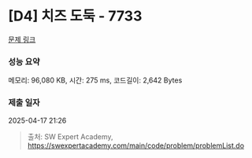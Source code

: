 # [D4] 치즈 도둑 - 7733 

[문제 링크](https://swexpertacademy.com/main/code/problem/problemDetail.do?contestProbId=AWrDOdQqRCUDFARG) 

### 성능 요약

메모리: 96,080 KB, 시간: 275 ms, 코드길이: 2,642 Bytes

### 제출 일자

2025-04-17 21:26



> 출처: SW Expert Academy, https://swexpertacademy.com/main/code/problem/problemList.do